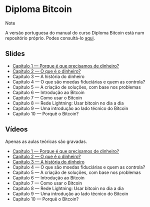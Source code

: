 # Diploma Bitcoin

> [!NOTE]
> A versão portuguesa do manual do curso Diploma Bitcoin está num repositório próprio. Podes consultá-lo [aqui](https://github.com/freemadeira/diploma-bitcoin).

## Slides

- [Capítulo 1 — Porque é que precisamos de dinheiro?](Capítulo%201%20—%20Porque%20é%20que%20precisamos%20de%20dinheiro%3F)
- [Capítulo 2 — O que é o dinheiro?](Capítulo%202%20—%20O%20que%20é%20o%20dinheiro%3F)
- Capítulo 3 — A história do dinheiro
- Capítulo 4 — O que são moedas fiduciárias e quem as controla?
- Capítulo 5 — A criação de soluções, com base nos problemas
- Capítulo 6 — Introdução ao Bitcoin
- Capítulo 7 — Como usar o Bitcoin
- Capítulo 8 — Rede Lightning: Usar bitcoin no dia a dia
- Capítulo 9 — Uma introdução ao lado técnico do Bitcoin
- Capítulo 10 — Porquê o Bitcoin?

## Vídeos

Apenas as aulas teóricas são gravadas.

- [Capítulo 1 — Porque é que precisamos de dinheiro?](https://www.youtube.com/watch?v=7znGsCwyCpI)
- [Capítulo 2 — O que é o dinheiro?](https://www.youtube.com/watch?v=j0dKUh8Bm9A)
- [Capítulo 3 — A história do dinheiro](https://www.youtube.com/watch?v=rYRRxZUy6iw)
- Capítulo 4 — O que são moedas fiduciárias e quem as controla?
- Capítulo 5 — A criação de soluções, com base nos problemas
- Capítulo 6 — Introdução ao Bitcoin
- Capítulo 7 — Como usar o Bitcoin
- Capítulo 8 — Rede Lightning: Usar bitcoin no dia a dia
- Capítulo 9 — Uma introdução ao lado técnico do Bitcoin
- Capítulo 10 — Porquê o Bitcoin?
